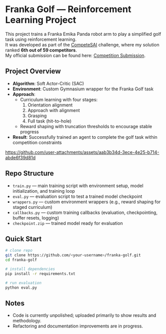 # Franka Golf — Reinforcement Learning Project

This project trains a Franka Emika Panda robot arm to play a simplified golf task using reinforcement learning.  
It was developed as part of the [CompeteSAI](https://competesai.com/) challenge, where my solution ranked **6th out of 59 competitors**.  
My official submission can be found here: [Competition Submission](https://competesai.com/submissions/sb_jPR1AlAH9ik5).

## Project Overview
- **Algorithm**: Soft Actor-Critic (SAC)  
- **Environment**: Custom Gymnasium wrapper for the Franka Golf task  
- **Approach**:  
  - Curriculum learning with four stages:  
    1. Orientation alignment  
    2. Approach with alignment  
    3. Grasping  
    4. Full task (hit-to-hole)  
  - Reward shaping with truncation thresholds to encourage stable progress  
- **Result**: Successfully trained an agent to complete the golf task within competition constraints

https://github.com/user-attachments/assets/aab3b34d-3ece-4e25-b714-abde6f39d81d




## Repo Structure
- `train.py` — main training script with environment setup, model initialization, and training loop  
- `eval.py` — evaluation script to test a trained model checkpoint  
- `wrappers.py` — custom environment wrappers (e.g., reward shaping for staged curriculum)  
- `callbacks.py` — custom training callbacks (evaluation, checkpointing, buffer resets, logging)
- `checkpoint.zip` — trained model ready for evaluation   

## Quick Start
```bash
# clone repo
git clone https://github.com/<your-username>/franka-golf.git
cd franka-golf

# install dependencies
pip install -r requirements.txt

# run evaluation
python eval.py
```

## Notes
- Code is currently unpolished; uploaded primarily to show results and methodology.
- Refactoring and documentation improvements are in progress.


